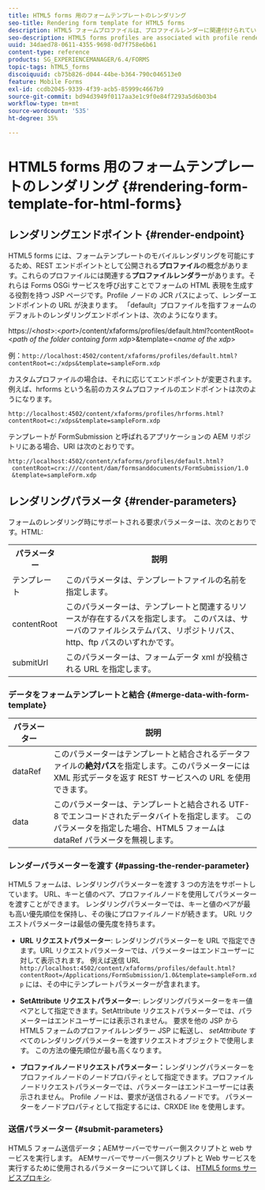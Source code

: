 ```yaml
---
title: HTML5 forms 用のフォームテンプレートのレンダリング
seo-title: Rendering form template for HTML5 forms
description: HTML5 フォームプロファイルは、プロファイルレンダーに関連付けられています。 プロファイルレンダーは、Forms OSGi サービスを呼び出してフォームのHTML表現を生成する役割を持つ JSP ページです。
seo-description: HTML5 forms profiles are associated with profile renders. Profile Renders are JSP pages responsible for generating HTML representation of the form by calling the Forms OSGi service.
uuid: 34daed78-0611-4355-9698-0d7f758e6b61
content-type: reference
products: SG_EXPERIENCEMANAGER/6.4/FORMS
topic-tags: hTML5_forms
discoiquuid: cb75b826-d044-44be-b364-790c046513e0
feature: Mobile Forms
exl-id: ccdb2045-9339-4f39-acb5-85999c4667b9
source-git-commit: bd94d3949f0117aa3e1c9f0e84f7293a5d6b03b4
workflow-type: tm+mt
source-wordcount: '535'
ht-degree: 35%

---
```


# HTML5 forms 用のフォームテンプレートのレンダリング {#rendering-form-template-for-html-forms}

## レンダリングエンドポイント {#render-endpoint}

HTML5 forms には、フォームテンプレートのモバイルレンダリングを可能にするため、REST エンドポイントとして公開される&#x200B;**プロファイル**&#x200B;の概念があります。これらのプロファイルには関連する&#x200B;**プロファイルレンダラー**&#x200B;があります。それらは Forms OSGi サービスを呼び出すことでフォームの HTML 表現を生成する役割を持つ JSP ページです。Profile ノードの JCR パスによって、レンダーエンドポイントの URL が決まります。 「default」プロファイルを指すフォームのデフォルトのレンダリングエンドポイントは、次のようになります。

https://&lt;*host*>:&lt;*port*>/content/xfaforms/profiles/default.html?contentRoot=&lt;*path of the folder containg form xdp*>&amp;template=&lt;*name of the xdp*>

例：`http://localhost:4502/content/xfaforms/profiles/default.html?contentRoot=c:/xdps&template=sampleForm.xdp`

カスタムプロファイルの場合は、それに応じてエンドポイントが変更されます。 例えば、hrforms という名前のカスタムプロファイルのエンドポイントは次のようになります。

`http://localhost:4502/content/xfaforms/profiles/hrforms.html?contentRoot=c:/xdps&template=sampleForm.xdp`

テンプレートが FormSubmission と呼ばれるアプリケーションの AEM リポジトリにある場合、URI は次のとおりです。

```
http://localhost:4502/content/xfaforms/profiles/default.html?
 contentRoot=crx:///content/dam/formsanddocuments/FormSubmission/1.0
 &template=sampleForm.xdp
```

## レンダリングパラメータ {#render-parameters}

フォームのレンダリング時にサポートされる要求パラメーターは、次のとおりです。HTML:

<table> 
 <tbody> 
  <tr> 
   <th><strong>パラメーター </strong></th> 
   <th><strong>説明</strong></th> 
  </tr> 
  <tr> 
   <td>テンプレート <br /> </td> 
   <td>このパラメータは、テンプレートファイルの名前を指定します。<br /> </td> 
  </tr> 
  <tr> 
   <td>contentRoot<br /> </td> 
   <td>このパラメーターは、テンプレートと関連するリソースが存在するパスを指定します。 このパスは、サーバのファイルシステムパス、リポジトリパス、http、ftp パスのいずれかです。<br /> </td> 
  </tr> 
  <tr> 
   <td>submitUrl<br /> </td> 
   <td>このパラメーターは、フォームデータ xml が投稿される URL を指定します。<br /> </td> 
  </tr> 
 </tbody> 
</table>

### データをフォームテンプレートと結合 {#merge-data-with-form-template}

| パラメーター | 説明 |
|---|---|
| dataRef | このパラメーターはテンプレートと結合されるデータファイルの&#x200B;**絶対パス**&#x200B;を指定します。このパラメーターには XML 形式データを返す REST サービスへの URL を使用できます。 |
| data | このパラメーターは、テンプレートと結合される UTF-8 でエンコードされたデータバイトを指定します。 このパラメータを指定した場合、HTML5 フォームは dataRef パラメータを無視します。 |

### レンダーパラメーターを渡す {#passing-the-render-parameter}

HTML5 フォームは、レンダリングパラメーターを渡す 3 つの方法をサポートしています。 URL、キーと値のペア、プロファイルノードを使用してパラメーターを渡すことができます。 レンダリングパラメーターでは、キーと値のペアが最も高い優先順位を保持し、その後にプロファイルノードが続きます。 URL リクエストパラメーターは最低の優先度を持ちます。

* **URL リクエストパラメーター**: レンダリングパラメーターを URL で指定できます。URL リクエストパラメーターでは、パラメーターはエンドユーザーに対して表示されます。 例えば送信 URL `http://localhost:4502/content/xfaforms/profiles/default.html?contentRoot=/Applications/FormSubmission/1.0&template=sampleForm.xdp` には、その中にテンプレートパラメーターが含まれます。

* **SetAttribute リクエストパラメーター**: レンダリングパラメーターをキー値ペアとして指定できます。SetAttribute リクエストパラメーターでは、パラメーターはエンドユーザーには表示されません。 要求を他の JSP からHTML5 フォームのプロファイルレンダラー JSP に転送し、 *setAttribute* すべてのレンダリングパラメーターを渡すリクエストオブジェクトで使用します。 この方法の優先順位が最も高くなります。

* **プロファイルノードリクエストパラメーター：**&#x200B;レンダリングパラメーターをプロファイルノードのノードプロパティとして指定できます。プロファイルノードリクエストパラメーターでは、パラメーターはエンドユーザーには表示されません。 Profile ノードは、要求が送信されるノードです。 パラメーターをノードプロパティとして指定するには、CRXDE lite を使用します。

### 送信パラメーター {#submit-parameters}

HTML5 フォーム送信データ；AEMサーバーでサーバー側スクリプトと web サービスを実行します。 AEMサーバーでサーバー側スクリプトと Web サービスを実行するために使用されるパラメーターについて詳しくは、 [HTML5 forms サービスプロキシ](/help/forms/using/service-proxy.md).
